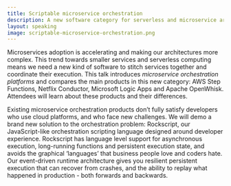```yaml
---
title: Scriptable microservice orchestration
description: A new software category for serverless and microservice architectures
layout: speaking
image: scriptable-microservice-orchestration.png
---
```


Microservices adoption is accelerating and making our architectures more complex. This trend towards smaller services and serverless computing means we need a new kind of software to stitch services together and coordinate their execution. This talk introduces _microservice orchestration platforms_ and compares the main products in this new category: AWS Step Functions, Netflix Conductor, Microsoft Logic Apps and Apache OpenWhisk. Attendees will learn about these products and their differences.

Existing microservice orchestration products don’t fully satisfy developers who use cloud platforms, and who face new challenges. We will demo a brand new solution to the orchestration problem: Rockscript, our JavaScript-like orchestration scripting language designed around developer experience. Rockscript has language level support for asynchronous execution, long-running functions and persistent execution state, and avoids the graphical ‘languages’ that business people love and coders hate. Our event-driven runtime architecture gives you resilient persistent execution that can recover from crashes, and the ability to replay what happened in production - both forwards and backwards.
